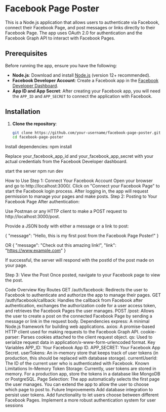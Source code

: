 # Facebook Page Poster

This is a Node.js application that allows users to authenticate via Facebook, connect their Facebook Page, and post messages or links directly to their Facebook Page. The app uses OAuth 2.0 for authentication and the Facebook Graph API to interact with Facebook Pages.

## Prerequisites

Before running the app, ensure you have the following:

- **Node.js**: Download and install [Node.js](https://nodejs.org/) (version 12+ recommended).
- **Facebook Developer Account**: Create a Facebook app in the [Facebook Developer Dashboard](https://developers.facebook.com/).
- **App ID and App Secret**: After creating your Facebook app, you will need the `APP_ID` and `APP_SECRET` to connect the application with Facebook.

## Installation

1. **Clone the repository**:
   ```bash
   git clone https://github.com/your-username/facebook-page-poster.git
   cd facebook-page-poster

Install dependencies:
npm install


Replace your_facebook_app_id and your_facebook_app_secret with your actual credentials from the Facebook Developer dashboard.

start the server 
npm run dev


How to Use
Step 1: Connect Your Facebook Account
Open your browser and go to http://localhost:3000/.
Click on "Connect your Facebook Page" to start the Facebook login process.
After logging in, the app will request permission to manage your pages and make posts.
Step 2: Posting to Your Facebook Page
After authentication:

Use Postman or any HTTP client to make a POST request to http://localhost:3000/post.

Provide a JSON body with either a message or a link to post:

{
  "message": "Hello, this is my first post from the Facebook Page Poster!"
}

OR
{
  "message": "Check out this amazing link!",
  "link": "https://www.example.com"
}

If successful, the server will respond with the postId of the post made on your page.

Step 3: View the Post
Once posted, navigate to your Facebook page to view the post.


Code Overview
Key Routes
GET /auth/facebook: Redirects the user to Facebook to authenticate and authorize the app to manage their pages.
GET /auth/facebook/callback: Handles the callback from Facebook after authentication, exchanges the authorization code for a user access token, and retrieves the Facebook Pages the user manages.
POST /post: Allows the user to create a post on the connected Facebook Page by sending a message or link in the request body.
Dependencies
express: A minimal Node.js framework for building web applications.
axios: A promise-based HTTP client used for making requests to the Facebook Graph API.
cookie-parser: Parses cookies attached to the client request object.
qs: Used to serialize request data in application/x-www-form-urlencoded format.
Key Variables
APP_ID: Your Facebook App ID.
APP_SECRET: Your Facebook App Secret.
userTokens: An in-memory store that keeps track of user tokens (in production, this should be replaced with database storage).
currentUserId: The ID of the current user who is authenticated with Facebook.
Known Limitations
In-Memory Token Storage: Currently, user tokens are stored in memory. For a production app, store the tokens in a database like MongoDB or PostgreSQL.
Page Selection: The app automatically selects the first page the user manages. You can extend the app to allow the user to choose which page to post to.
Future Improvements
Add database integration to persist user tokens.
Add functionality to let users choose between different Facebook Pages.
Implement a more robust authentication system for user sessions

